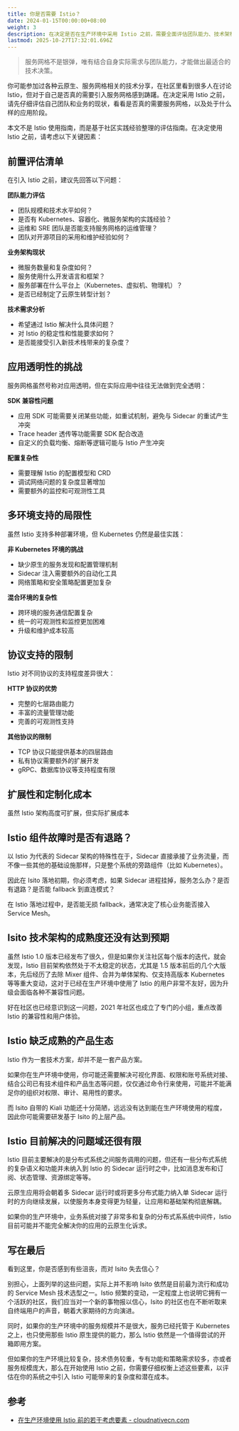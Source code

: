 ```yaml
---
title: 你是否需要 Istio？
date: 2024-01-15T00:00:00+08:00
weight: 3
description: 在决定是否在生产环境中采用 Istio 之前，需要全面评估团队能力、技术架构、业务需求等多个维度的因素。本文分析了 Istio 在实际应用中可能遇到的挑战和限制，帮助你做出明智的技术选择。
lastmod: 2025-10-27T17:32:01.696Z
---
```


> 服务网格不是银弹，唯有结合自身实际需求与团队能力，才能做出最适合的技术决策。

你可能参加过各种云原生、服务网格相关的技术分享，在社区里看到很多人在讨论 Istio，但对于自己是否真的需要引入服务网格感到踌躇。在决定采用 Istio 之前，请先仔细评估自己团队和业务的现状，看看是否真的需要服务网格，以及处于什么样的应用阶段。

本文不是 Istio 使用指南，而是基于社区实践经验整理的评估指南。在决定使用 Istio 之前，请考虑以下关键因素：

## 前置评估清单

在引入 Istio 之前，建议先回答以下问题：

**团队能力评估**

- 团队规模和技术水平如何？
- 是否有 Kubernetes、容器化、微服务架构的实践经验？
- 运维和 SRE 团队是否能支持服务网格的运维管理？
- 团队对开源项目的采用和维护经验如何？

**业务架构现状**

- 微服务数量和复杂度如何？
- 服务使用什么开发语言和框架？
- 服务部署在什么平台上（Kubernetes、虚拟机、物理机）？
- 是否已经制定了云原生转型计划？

**技术需求分析**

- 希望通过 Istio 解决什么具体问题？
- 对 Istio 的稳定性和性能要求如何？
- 是否能接受引入新技术栈带来的复杂度？

## 应用透明性的挑战

服务网格虽然号称对应用透明，但在实际应用中往往无法做到完全透明：

**SDK 兼容性问题**

- 应用 SDK 可能需要关闭某些功能，如重试机制，避免与 Sidecar 的重试产生冲突
- Trace header 透传等功能需要 SDK 配合改造
- 自定义的负载均衡、熔断等逻辑可能与 Istio 产生冲突

**配置复杂性**

- 需要理解 Istio 的配置模型和 CRD
- 调试网络问题的复杂度显著增加
- 需要额外的监控和可观测性工具

## 多环境支持的局限性

虽然 Istio 支持多种部署环境，但 Kubernetes 仍然是最佳实践：

**非 Kubernetes 环境的挑战**

- 缺少原生的服务发现和配置管理机制
- Sidecar 注入需要额外的自动化工具
- 网络策略和安全策略配置更加复杂

**混合环境的复杂性**

- 跨环境的服务通信配置复杂
- 统一的可观测性和监控更加困难
- 升级和维护成本较高

## 协议支持的限制

Istio 对不同协议的支持程度差异很大：

**HTTP 协议的优势**

- 完整的七层路由能力
- 丰富的流量管理功能
- 完善的可观测性支持

**其他协议的限制**

- TCP 协议只能提供基本的四层路由
- 私有协议需要额外的扩展开发
- gRPC、数据库协议等支持程度有限

## 扩展性和定制化成本

虽然 Istio 架构高度可扩展，但实际扩展成本

## Istio 组件故障时是否有退路？

以 Istio 为代表的 Sidecar 架构的特殊性在于，Sidecar 直接承接了业务流量，而不像一些其他的基础设施那样，只是整个系统的旁路组件（比如 Kubernetes）。

因此在 Isito 落地初期，你必须考虑，如果 Sidecar 进程挂掉，服务怎么办？是否有退路？是否能 fallback 到直连模式？

在 Istio 落地过程中，是否能无损 fallback，通常决定了核心业务能否接入 Service Mesh。

## Isito 技术架构的成熟度还没有达到预期

虽然 Istio 1.0 版本已经发布了很久，但是如果你关注社区每个版本的迭代，就会发现，Istio 目前架构依然处于不太稳定的状态，尤其是 1.5 版本前后的几个大版本，先后经历了去除 Mixer 组件、合并为单体架构、仅支持高版本 Kubernetes 等等重大变动，这对于已经在生产环境中使用了 Istio 的用户非常不友好，因为升级会面临各种不兼容性问题。

好在社区也已经意识到这一问题，2021 年社区也成立了专门的小组，重点改善 Istio 的兼容性和用户体验。

## Istio 缺乏成熟的产品生态

Istio 作为一套技术方案，却并不是一套产品方案。

如果你在生产环境中使用，你可能还需要解决可视化界面、权限和账号系统对接、结合公司已有技术组件和产品生态等问题，仅仅通过命令行来使用，可能并不能满足你的组织对权限、审计、易用性的要求。

而 Isito 自带的 Kiali 功能还十分简陋，远远没有达到能在生产环境使用的程度，因此你可能需要研发基于 Isito 的上层产品。

## Istio 目前解决的问题域还很有限

Istio 目前主要解决的是分布式系统之间服务调用的问题，但还有一些分布式系统的复杂语义和功能并未纳入到 Istio 的 Sidecar 运行时之中，比如消息发布和订阅、状态管理、资源绑定等等。

云原生应用将会朝着多 Sidecar 运行时或将更多分布式能力纳入单 Sidecar 运行时的方向继续发展，以使服务本身变得更为轻量，让应用和基础架构彻底解耦。

如果你的生产环境中，业务系统对接了非常多和复杂的分布式系系统中间件，Istio 目前可能并不能完全解决你的应用的云原生化诉求。

## 写在最后

看到这里，你是否感到有些沮丧，而对 Isito 失去信心？

别担心，上面列举的这些问题，实际上并不影响 Isito 依然是目前最为流行和成功的 Service Mesh 技术选型之一。Istio 频繁的变动，一定程度上也说明它拥有一个活跃的社区，我们应当对一个新的事物报以信心，Isito 的社区也在不断听取来自终端用户的声音，朝着大家期待的方向演进。

同时，如果你的生产环境中的服务规模并不是很大，服务已经托管于 Kubernetes 之上，也只使用那些 Istio 原生提供的能力，那么 Istio 依然是一个值得尝试的开箱即用方案。

但如果你的生产环境比较复杂，技术债务较重，专有功能和策略需求较多，亦或者服务规模庞大，那么在开始使用 Istio 之前，你需要仔细权衡上述这些要素，以评估在你的系统之中引入 Istio 可能带来的复杂度和潜在成本。

## 参考

- [在生产环境使用 Istio 前的若干考虑要素 - cloudnativecn.com](https://cloudnativecn.com/blog/the-facts-of-using-istio/)
